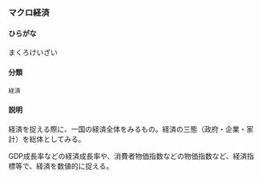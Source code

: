 <div style="display:none;">

## [あ行](securities-terms?id=あ行)
## [か行](securities-terms?id=か行)
## [さ行](securities-terms?id=さ行)
## [た行](securities-terms?id=た行)
## [な行](securities-terms?id=な行)
## [は行](securities-terms?id=は行)
## [ま行](securities-terms?id=ま行)

</div>

### マクロ経済

#### ひらがな

まくろけいざい

#### 分類

`経済`

#### 説明

経済を捉える際に、一国の経済全体をみるもの。経済の三態（政府・企業・家計）を総体としてみる。
GDP成長率などの経済成長率や、消費者物価指数などの物価指数など、経済指標等で、経済を数値的に捉える。

<div style="display:none;">

## [や行](securities-terms?id=や行)
## [ら行](securities-terms?id=ら行)
## [わ行](securities-terms?id=わ行)
## [英数字・記号](securities-terms?id=英数字・記号)

</div>

